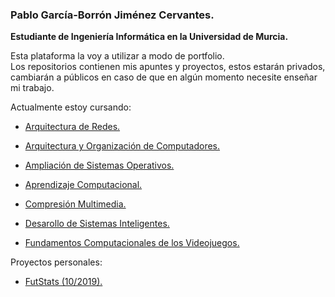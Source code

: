 ### Pablo García-Borrón Jiménez Cervantes.

**Estudiante de Ingeniería Informática en la Universidad de Murcia.** <br />

Esta plataforma la voy a utilizar a modo de portfolio.<br />
Los repositorios contienen mis apuntes y proyectos, estos estarán privados, cambiarán a públicos en caso de que en algún momento necesite enseñar mi trabajo.

 Actualmente estoy cursando:

- [Arquitectura de Redes.](https://github.com/garcibo/AR.git)
- [Arquitectura y Organización de Computadores.](https://github.com/garcibo/AOC.git)
- [Ampliación de Sistemas Operativos.](https://github.com/garcibo/ASO.git)

- [Aprendizaje Computacional.](https://github.com/garcibo/AComp.git)
- [Compresión Multimedia.](https://github.com/garcibo/CMul.git)
- [Desarollo de Sistemas Inteligentes.](https://github.com/garcibo/DSint.git)
- [Fundamentos Computacionales de los Videojuegos.](https://github.com/garcibo/FCV.git)


Proyectos personales:
- [FutStats (10/2019).](https://github.com/garcibo/FutStats.git)
